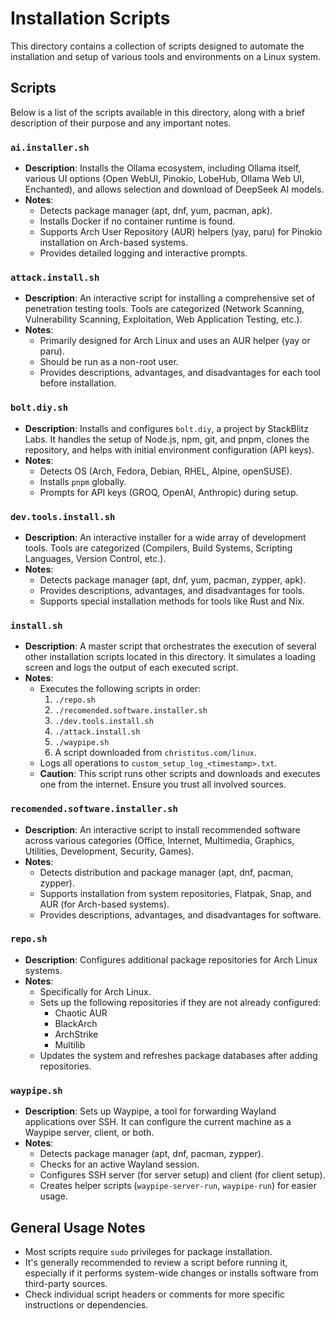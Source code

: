 # Installation Scripts

This directory contains a collection of scripts designed to automate the installation and setup of various tools and environments on a Linux system.

## Scripts

Below is a list of the scripts available in this directory, along with a brief description of their purpose and any important notes.

### `ai.installer.sh`

*   **Description**: Installs the Ollama ecosystem, including Ollama itself, various UI options (Open WebUI, Pinokio, LobeHub, Ollama Web UI, Enchanted), and allows selection and download of DeepSeek AI models.
*   **Notes**:
    *   Detects package manager (apt, dnf, yum, pacman, apk).
    *   Installs Docker if no container runtime is found.
    *   Supports Arch User Repository (AUR) helpers (yay, paru) for Pinokio installation on Arch-based systems.
    *   Provides detailed logging and interactive prompts.

### `attack.install.sh`

*   **Description**: An interactive script for installing a comprehensive set of penetration testing tools. Tools are categorized (Network Scanning, Vulnerability Scanning, Exploitation, Web Application Testing, etc.).
*   **Notes**:
    *   Primarily designed for Arch Linux and uses an AUR helper (yay or paru).
    *   Should be run as a non-root user.
    *   Provides descriptions, advantages, and disadvantages for each tool before installation.

### `bolt.diy.sh`

*   **Description**: Installs and configures `bolt.diy`, a project by StackBlitz Labs. It handles the setup of Node.js, npm, git, and pnpm, clones the repository, and helps with initial environment configuration (API keys).
*   **Notes**:
    *   Detects OS (Arch, Fedora, Debian, RHEL, Alpine, openSUSE).
    *   Installs `pnpm` globally.
    *   Prompts for API keys (GROQ, OpenAI, Anthropic) during setup.

### `dev.tools.install.sh`

*   **Description**: An interactive installer for a wide array of development tools. Tools are categorized (Compilers, Build Systems, Scripting Languages, Version Control, etc.).
*   **Notes**:
    *   Detects package manager (apt, dnf, yum, pacman, zypper, apk).
    *   Provides descriptions, advantages, and disadvantages for tools.
    *   Supports special installation methods for tools like Rust and Nix.

### `install.sh`

*   **Description**: A master script that orchestrates the execution of several other installation scripts located in this directory. It simulates a loading screen and logs the output of each executed script.
*   **Notes**:
    *   Executes the following scripts in order:
        1.  `./repo.sh`
        2.  `./recomended.software.installer.sh`
        3.  `./dev.tools.install.sh`
        4.  `./attack.install.sh`
        5.  `./waypipe.sh`
        6.  A script downloaded from `christitus.com/linux`.
    *   Logs all operations to `custom_setup_log_<timestamp>.txt`.
    *   **Caution**: This script runs other scripts and downloads and executes one from the internet. Ensure you trust all involved sources.

### `recomended.software.installer.sh`

*   **Description**: An interactive script to install recommended software across various categories (Office, Internet, Multimedia, Graphics, Utilities, Development, Security, Games).
*   **Notes**:
    *   Detects distribution and package manager (apt, dnf, pacman, zypper).
    *   Supports installation from system repositories, Flatpak, Snap, and AUR (for Arch-based systems).
    *   Provides descriptions, advantages, and disadvantages for software.

### `repo.sh`

*   **Description**: Configures additional package repositories for Arch Linux systems.
*   **Notes**:
    *   Specifically for Arch Linux.
    *   Sets up the following repositories if they are not already configured:
        *   Chaotic AUR
        *   BlackArch
        *   ArchStrike
        *   Multilib
    *   Updates the system and refreshes package databases after adding repositories.

### `waypipe.sh`

*   **Description**: Sets up Waypipe, a tool for forwarding Wayland applications over SSH. It can configure the current machine as a Waypipe server, client, or both.
*   **Notes**:
    *   Detects package manager (apt, dnf, pacman, zypper).
    *   Checks for an active Wayland session.
    *   Configures SSH server (for server setup) and client (for client setup).
    *   Creates helper scripts (`waypipe-server-run`, `waypipe-run`) for easier usage.

## General Usage Notes

*   Most scripts require `sudo` privileges for package installation.
*   It's generally recommended to review a script before running it, especially if it performs system-wide changes or installs software from third-party sources.
*   Check individual script headers or comments for more specific instructions or dependencies.
```
